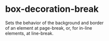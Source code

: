 # box-decoration-break

Sets the behavior of the background and border  
of an element at page-break, or, for  in-line  
elements, at line-break.  
